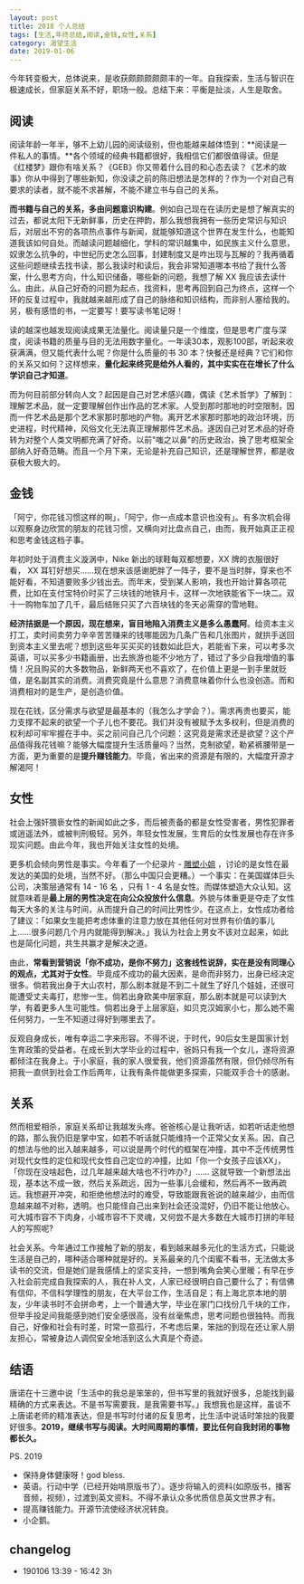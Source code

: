 ```yaml
---
layout: post
title: 2018 个人总结
tags: [生活,年终总结,阅读,金钱,女性,关系]
category: 渴望生活
date: 2019-01-06
---
```


今年转变极大，总体说来，是收获颇颇颇颇颇丰的一年。自我探索，生活与智识在极速成长，但家庭关系不好，职场一般。总结下来：平衡是扯淡，人生是取舍。

## 阅读
阅读年龄一年半，够不上幼儿园的阅读级别，但也能越来越体悟到：**阅读是一件私人的事情。**各个领域的经典书籍都很好，我相信它们都很值得读。但是《红楼梦》跟你有啥关系？《GEB》你又带着什么目的和心态去读？《艺术的故事》你从中得到了哪些新知，你没读之前的陈旧想法是怎样的？作为一个对自己有要求的读者，就不能不求甚解，不能不建立书与自己的关系。

**而书籍与自己的关系，多由问题意识构建**。例如自己现在在读历史是想了解真实的过去，都说太阳下无新鲜事，历史在押韵，那么我想我拥有一些历史常识与知识后，对层出不穷的各项热点事件与新闻，就能够知道这个世界在发生什么，也能知道我该如何自处。而越读问题越细化，学科的常识越集中，如民族主义什么意思，奴隶怎么抗争的，中世纪历史怎么回事，封建制度又是咋出现与瓦解的？我再循着这些问题继续去找书读，那么我读时和读后，我会非常知道哪本书给了我什么答案，什么思考方向，什么知识储备，哪些新的问题，我想了解 XX 我应该去读什么。由此，从自己好奇的问题为起点，找资料，思考再回到自己为终点，这样一个环的反复过程中，我就越来越形成了自己的脉络和知识结构，而非别人塞给我的。另，极有感悟的书，一定要写！要写读书笔记呀！

读的越深也越发现阅读成果无法量化。阅读量只是一个维度，但是思考广度与深度，阅读书籍的质量与目的无法用数字量化。一年读30本，观影100部，听起来收获满满，但又能代表什么呢？你是什么质量的书 30 本？快餐还是经典？它们和你的关系又如何？这样想来，**量化起来终究是给外人看的，其中实实在在增长了什么学识自己才知道**。

而为何目前部分转向人文？起因是自己对艺术感兴趣，偶读《艺术哲学》了解到：理解艺术品，就一定要理解创作出作品的艺术家。人受到那时那地的时空限制，因而一件艺术品是那个艺术家那时那地的产物。离开艺术家那时那地的政治环境，历史进程，时代精神，风俗文化无法真正理解那件艺术品。遂因自己对艺术品的好奇转为对整个人类文明都充满了好奇。以前"嗤之以鼻"的历史政治，换了思考框架全部纳入好奇范畴。而且一个月下来，无论是补充自己知识，还是理解世界，都是收获极大极大的。


## 金钱
「阿宁，你花钱习惯这样的啊」，「阿宁，你一点成本意识也没有」。有多次机会得以观察身边欣赏的朋友的花钱习惯，又横向对比盘点自己，由而，我开始真正正视和思考金钱这档子事。

年初时处于消费主义漩涡中，Nike 新出的球鞋每双都想要，XX 牌的衣服很好看， XX 耳钉好想买......现在想来该感谢肥胖了一阵子，要不是当时胖，穿来也不能好看，不知道要败多少钱出去。而年末，受到某人影响，我也开始计算各项花费，比如在支付宝特价时买了三块钱的地铁月卡，这样一次地铁能省下一块二。双十一购物车加了几千，最后结账只买了六百块钱的冬天必需穿的雪地鞋。

**经济拮据是一个原因，现在想来，盲目地陷入消费主义是多么愚蠢阿**。给资本主义打工，卖时间卖劳力辛辛苦苦赚来的钱哪能因为几条广告和几张图片，就拱手送回到资本主义里去呢？想到这些年买买买的钱数如此巨大，若能省下来，可以考多次英语，可以买多少书籍画册，出去旅游也能不少地方了，错过了多少自我增值的事情！况且购买的大多数物品，新鲜两天也不喜欢了，在价值上更是一到手里就贬值，是名副其实的消费。消费究竟是什么意思？消费意味着你什么也没创造。而和消费相对的是生产，是创造价值。

现在花钱，区分需求与欲望是最基本的（我怎么才学会？）。需求再贵也要买，能力支撑不起来的欲望一个子儿也不要花。我们并没有被赋予太多权利，但是消费的权利却可牢牢握在手中。买之前问自己几个问题：这究竟是需求还是欲望？这个产品值得我花钱嘛？能够大幅度提升生活质量吗？当然，克制欲望，勒紧裤腰带是一方面，更为重要的是**提升赚钱能力**。毕竟，省出来的资源是有限的，大幅度开源才解渴阿！

## 女性
社会上强奸猥亵女性的新闻如此之多，而后被责备的都是女性受害者，男性犯罪者或逍遥法外，或被判刑极轻。另外，年轻女性发展，生育后的女性发展也存在许多现实问题。由此今年，我也开始关注女性的处境。

更多机会倾向男性是事实。今年看了一个纪录片 - [雕塑小姐](https://movie.douban.com/subject/5973966/) ，讨论的是女性在最发达的美国的处境，当然不好。（那么中国只会更糟。）一个事实：在美国媒体巨头公司，决策层通常有 14 - 16 名 ，只有 1 - 4 名是女性。而媒体塑造大众认知。这就意味着是**最上层的男性决定在向公众投放什么信息**。外貌与体重更是夺走了女性每天大多的关注与时间，从而提升自己的时间比男性少。在这点上，女性成功者给了建议：「如果女生能把考虑体重的注意力放在其他任何对世界有价值的事儿上......很多问题几个月内就能得到解决。」我认为社会上男女不该对立起来，如此也是简化问题，共生共赢才是解决之道。

由此，**常看到营销说「你不成功，是你不努力」这套线性说辞，实在是没有同理心的观点，尤其对于女性**。毕竟成不成功的最大因素，是命而非努力，出身已经决定很多。倘若我出身于大山农村，那么剧本就是不到二十就生了好几个娃娃，还很可能遭受丈夫毒打，悲惨一生。倘若出身欧美中层家庭，那么剧本就是可以读到大学，有着更多人生可能性。倘若出身于上层家庭，如贝克汉姆家小七，那么她不需任何努力，一生不知道过得好到哪里去了。

反观自身成长，唯有幸运二字来形容。不得不说，于时代，90后女生是国家计划生育政策的受益者。在成长到大学毕业的过程中，爸妈只有我一个女儿，遂将资源都倾注在我身上。于小家庭，我的家人很爱我，他们资源虽然有限，但仍倾尽所有把我一直供到社会工作后两年，让我有条件能做更多探索，只能双手合十的感谢。

## 关系
然而相爱相杀，家庭关系却让我越发头疼。爸爸核心是让我听话，如若听话走他想的路，那么我仍旧是掌中宝，如若不听话就只能维持一个正常父女关系。因，自己的想法与他的出入越来越多，可以说是两个时代的框架在冲撞，其中不乏传统男性对现代女性的定位和现代女性自己定位的冲撞，比如「你一个女孩子应该XX」，「你现在没啥起色，过几年越来越大啥也不行咋办?」...... 这就导致一个新想法出现，基本达不成一致，然后关系疏远，因为一些事儿会缓和，然后再不一致再疏远。我想避开冲突，和拒绝他想法时的难受，导致能跟我爸说的越来越少，由而信息越来越不对称，透明。也只能怪自己出来到社会还没混好，仍旧不能让他放心。可大城市容不下肉身，小城市容不下灵魂，又何尝不是大多数在大城市打拼的年轻人的写照呢?

社会关系。今年通过工作接触了新的朋友，看到越来越多元化的生活方式，只能说生活是自己的，哪种适合哪种就是好的。关系最亲的几个闺蜜不看书，无法做太多读书的交流，但是她们是我感情上的坚实支持，一想到嘴角会笑心里暖；有早在步入社会前完成自我探索的人，我在补人文，人家已经很明白自己要什么了；有信佛有信仰，不信科学理性的朋友，在大平台工作，生活自足；有上海北京本地的朋友，少年读书时不会拼命考，上一个普通大学，毕业在家门口找份几千块的工作，但举手投足间我能感到她们安全感很高，没有丝毫焦虑，思考问题也很独特。而我自己，好像和社会有时差，时常一意孤行，不考虑后果，笨拙的到现在还让家人朋友担心，常被身边人调侃安全地活到这么大真是个奇迹。
## 结语
唐诺在十三邀中说「生活中的我总是笨笨的，但书写里的我就好很多，总能找到最精确的方式来表达。不是书写需要我，是我需要书写。」我想我也是这样，虽谈不上唐诺老师的精准表达，但是书写时付诸的反复思考，比生活中说话时笨拙的我要好很多。**2019，继续书写与阅读。大时间周期的事情，要比任何自我封闭的事物都长久。**

PS. 2019 
- 保持身体健康呀！god bless. 
- 英语。行动中学（已经开始啃原版书了）。逐步将输入的资料(如原版书，播客音频，视频），过渡到英文资料。不得不承认众多优质信息英文世界才有。
- 提高赚钱能力。开源节流使经济状况转良。
- 小企鹅。

## changelog
- 190106 13:39 - 16:42 3h 



